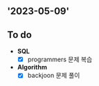 ## '2023-05-09'

## To do

+ **SQL**
    + [x] programmers 문제 복습

+ **Algorithm**
    + [x] backjoon 문제 풀이 
